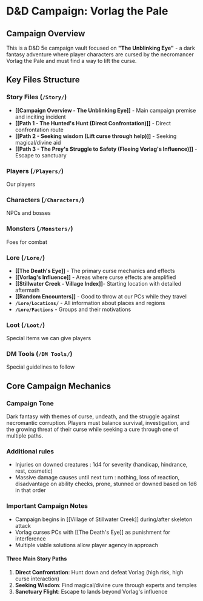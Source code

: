 # D&D Campaign: Vorlag the Pale

## Campaign Overview
This is a D&D 5e campaign vault focused on **"The Unblinking Eye"** - a dark fantasy adventure where player characters are cursed by the necromancer Vorlag the Pale and must find a way to lift the curse.

## Key Files Structure

### Story Files (`/Story/`)
- **[[Campaign Overview - The Unblinking Eye]]** - Main campaign premise and inciting incident
- **[[Path 1 - The Hunted's Hunt (Direct Confrontation)]]** - Direct confrontation route
- **[[Path 2 - Seeking wisdom (Lift curse through help)]]** - Seeking magical/divine aid
- **[[Path 3 - The Prey's Struggle to Safety (Fleeing Vorlag's Influence)]]** - Escape to sanctuary

### Players (`/Players/`)
Our players

### Characters (`/Characters/`)
NPCs and bosses

### Monsters (`/Monsters/`)
Foes for combat

### Lore (`/Lore/`)
- **[[The Death's Eye]]** - The primary curse mechanics and effects
- **[[Vorlag's Influence]]** - Areas where curse effects are amplified
- **[[Stillwater Creek - Village Index]]**- Starting location with detailed aftermath
- **[[Random Encounters]]** - Good to throw at our PCs while they travel
- **`/Lore/Locations/`** - All information about places and regions
- **`/Lore/Factions`** - Groups and their motivations

### Loot (`/Loot/`)
Special items we can give players

### DM Tools (`/DM Tools/`)
Special guidelines to follow


## Core Campaign Mechanics

### Campaign Tone
Dark fantasy with themes of curse, undeath, and the struggle against necromantic corruption. Players must balance survival, investigation, and the growing threat of their curse while seeking a cure through one of multiple paths.

### Additional rules
- Injuries on downed creatures : 1d4 for severity (handicap, hindrance, rest, cosmetic)
- Massive damage causes until next turn : nothing, loss of reaction, disadvantage on ability checks, prone, stunned or downed based on 1d6 in that order

### Important Campaign Notes
- Campaign begins in [[Village of Stillwater Creek]] during/after skeleton attack
- Vorlag curses PCs with [[The Death's Eye]] as punishment for interference
- Multiple viable solutions allow player agency in approach

#### Three Main Story Paths
1. **Direct Confrontation**: Hunt down and defeat Vorlag (high risk, high curse interaction)
2. **Seeking Wisdom**: Find magical/divine cure through experts and temples
3. **Sanctuary Flight**: Escape to lands beyond Vorlag's influence
